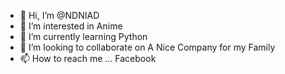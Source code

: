 - 👋 Hi, I’m @NDNIAD
- 👀 I’m interested in Anime
- 🌱 I’m currently learning Python 
- 💞️ I’m looking to collaborate on A Nice Company for my Family 
- 📫 How to reach me ... Facebook 

<!---
NDNIAD/NDNIAD is a ✨ special ✨ repository because its `README.md` (this file) appears on your GitHub profile.
You can click the Preview link to take a look at your changes.
--->
